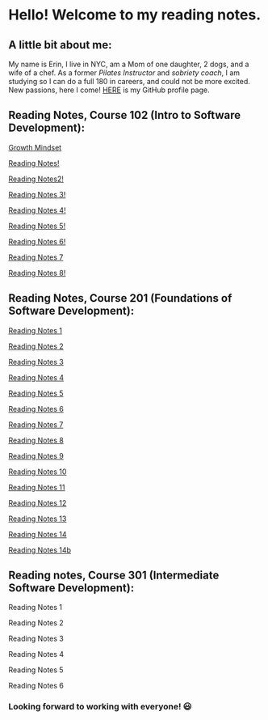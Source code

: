 # Hello! Welcome to my reading notes.

## A little bit about me:

 My name is Erin, I live in NYC, am a Mom of one daughter, 2 dogs, and a wife of a chef. As a former *Pilates Instructor* and *sobriety coach*, I am studying so I can do a full 180 in careers, and could not be more excited. New passions, here I come! [HERE](https://github.com/ErinRanta) is my GitHub profile page.
 
 ## Reading Notes, Course 102 (Intro to Software Development):
 
[Growth Mindset](Growth-Mindset.md)

[Reading Notes!](reading-notes2.md)

[Reading Notes2!](RNotes#2.md)

[Reading Notes 3!](Reading-Notes3.md)

[Reading Notes 4!](Reading-Notes4.md)

[Reading Notes 5!](Reading-Notes5.md)

[Reading Notes 6!](Reading-Notes6.md)

[Reading Notes 7](Reading-Notes7.md)

[Reading Notes 8!](Reading-Notes8.md)

## Reading Notes, Course 201 (Foundations of Software Development):

[Reading Notes 1](RN2011.md)           

[Reading Notes 2](RN2012.md)          

[Reading Notes 3](RN2013.md)          

[Reading Notes 4](RN2014.md)

[Reading Notes 5](RN2015.md)         

[Reading Notes 6](RN2016.md)          

[Reading Notes 7](RN2017.md)           

[Reading Notes 8](RN2018.md)          
           
[Reading Notes 9](RN2019.md)           
           
[Reading Notes 10](RN20110.md)

[Reading Notes 11](N20111.md)

[Reading Notes 12](RN20112.md)

[Reading Notes 13](RN20113.md)

[Reading Notes 14](RN20114.md)
           
[Reading Notes 14b](RN20114b.md)

## Reading notes, Course 301 (Intermediate Software Development):

Reading Notes 1

Reading Notes 2

Reading Notes 3

Reading Notes 4

Reading Notes 5

Reading Notes 6
           
           
          











### Looking forward to working with everyone! 😃







